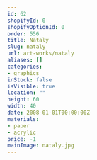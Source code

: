 ```yaml
---
id: 62
shopifyId: 0
shopifyOptionId: 0
order: 556
title: Nataly
slug: nataly
url: art-works/nataly
aliases: []
categories:
- graphics
inStock: false
isVisible: true
location: ""
height: 60
width: 40
date: 2008-01-01T00:00:00Z
materials:
- paper
- acrylic
price: -1
mainImage: nataly.jpg
---
```

